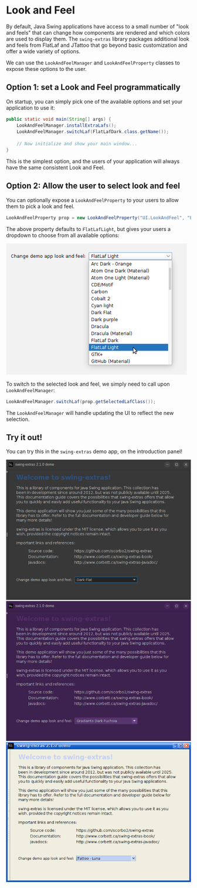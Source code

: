 # Look and Feel

By default, Java Swing applications have access to a small number of "look and feels" that can change
how components are rendered and which colors are used to display them. The `swing-extras` library
packages additional look and feels from FlatLaf and JTattoo that go beyond basic customization and
offer a wide variety of options.

We can use the `LookAndFeelManager` and `LookAndFeelProperty` classes to expose these options to the user.

## Option 1: set a Look and Feel programmatically

On startup, you can simply pick one of the available options and set your application to use it:

```java
public static void main(String[] args) {
    LookAndFeelManager.installExtraLafs();
    LookAndFeelManager.switchLaf(FlatLafDark.class.getName());
    
    // Now initialize and show your main window...
}
```

This is the simplest option, and the users of your application will always have the same consistent
Look and Feel.

## Option 2: Allow the user to select look and feel

You can optionally expose a `LookAndFeelProperty` to your users to allow them to pick a look and feel.

```java
LookAndFeelProperty prop = new LookAndFeelProperty("UI.LookAndFeel", "Look and feel:", FlatLafLight.class.getName());
```

The above property defaults to `FlatLafLight`, but gives your users a dropdown to choose from all available options:

![Look and feel options](lookandfeel1.png)

To switch to the selected look and feel, we simply need to call upon `LookAndFeelManager`:

```java
LookAndFeelManager.switchLaf(prop.getSelectedLafClass());
```

The `LookAndFeelManager` will handle updating the UI to reflect the new selection. 

## Try it out!

You can try this in the `swing-extras` demo app, on the introduction panel!

![Example1](lookandfeel2.png) ![Example2](lookandfeel3.png) ![Example2](lookandfeel4.png)
